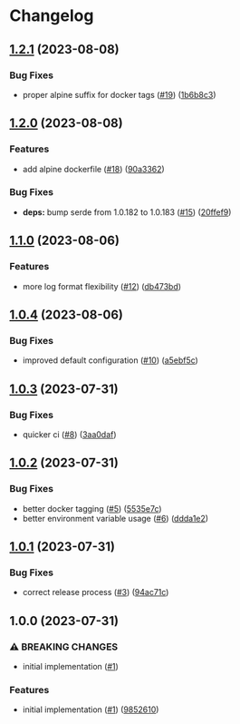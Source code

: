 # Changelog

## [1.2.1](https://github.com/kade-robertson/rust-template/compare/v1.2.0...v1.2.1) (2023-08-08)


### Bug Fixes

* proper alpine suffix for docker tags ([#19](https://github.com/kade-robertson/rust-template/issues/19)) ([1b6b8c3](https://github.com/kade-robertson/rust-template/commit/1b6b8c3228666aba8c30a5114e0326ad5965d756))

## [1.2.0](https://github.com/kade-robertson/rust-template/compare/v1.1.0...v1.2.0) (2023-08-08)


### Features

* add alpine dockerfile ([#18](https://github.com/kade-robertson/rust-template/issues/18)) ([90a3362](https://github.com/kade-robertson/rust-template/commit/90a33624bf5bb2c7606679382d6ce993274bb614))


### Bug Fixes

* **deps:** bump serde from 1.0.182 to 1.0.183 ([#15](https://github.com/kade-robertson/rust-template/issues/15)) ([20ffef9](https://github.com/kade-robertson/rust-template/commit/20ffef9b58fef3f3033ced368d6eb4d9e1483290))

## [1.1.0](https://github.com/kade-robertson/rust-template/compare/v1.0.4...v1.1.0) (2023-08-06)


### Features

* more log format flexibility ([#12](https://github.com/kade-robertson/rust-template/issues/12)) ([db473bd](https://github.com/kade-robertson/rust-template/commit/db473bd3ec15f14122c4bf209a6c3d5e8a9fa167))

## [1.0.4](https://github.com/kade-robertson/rust-template/compare/v1.0.3...v1.0.4) (2023-08-06)


### Bug Fixes

* improved default configuration ([#10](https://github.com/kade-robertson/rust-template/issues/10)) ([a5ebf5c](https://github.com/kade-robertson/rust-template/commit/a5ebf5c78adbbd3ef4abf94c9fa96e84fb15073c))

## [1.0.3](https://github.com/kade-robertson/rust-template/compare/v1.0.2...v1.0.3) (2023-07-31)


### Bug Fixes

* quicker ci ([#8](https://github.com/kade-robertson/rust-template/issues/8)) ([3aa0daf](https://github.com/kade-robertson/rust-template/commit/3aa0daff9064ece73a25484c867dbddb6fd1bed2))

## [1.0.2](https://github.com/kade-robertson/rust-template/compare/v1.0.1...v1.0.2) (2023-07-31)


### Bug Fixes

* better docker tagging ([#5](https://github.com/kade-robertson/rust-template/issues/5)) ([5535e7c](https://github.com/kade-robertson/rust-template/commit/5535e7ca9b12f0c78b02e45cf89e17b45656bf1b))
* better environment variable usage ([#6](https://github.com/kade-robertson/rust-template/issues/6)) ([ddda1e2](https://github.com/kade-robertson/rust-template/commit/ddda1e26fe175558509d38da0b4294fb34960293))

## [1.0.1](https://github.com/kade-robertson/rust-template/compare/v1.0.0...v1.0.1) (2023-07-31)


### Bug Fixes

* correct release process ([#3](https://github.com/kade-robertson/rust-template/issues/3)) ([94ac71c](https://github.com/kade-robertson/rust-template/commit/94ac71c8b1146631f4de7ce565bb61d7ac03ccc9))

## 1.0.0 (2023-07-31)


### ⚠ BREAKING CHANGES

* initial implementation ([#1](https://github.com/kade-robertson/rust-template/issues/1))

### Features

* initial implementation ([#1](https://github.com/kade-robertson/rust-template/issues/1)) ([9852610](https://github.com/kade-robertson/rust-template/commit/98526107965785c0313cd7d16961a9fc34981466))
